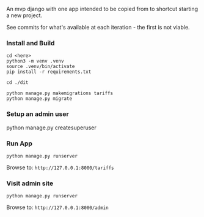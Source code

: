 An mvp django with one app intended to be copied from to shortcut starting a new project.

See commits for what's available at each iteration - the first is not viable.

### Install and Build

```
cd <here>
python3 -m venv .venv
source .venv/bin/activate
pip install -r requirements.txt

cd ./dit

python manage.py makemigrations tariffs
python manage.py migrate
```

### Setup an admin user
python manage.py createsuperuser

### Run App
`python manage.py runserver`

Browse to: ```http://127.0.0.1:8000/tariffs```

### Visit admin site
`python manage.py runserver`

Browse to: ```http://127.0.0.1:8000/admin```